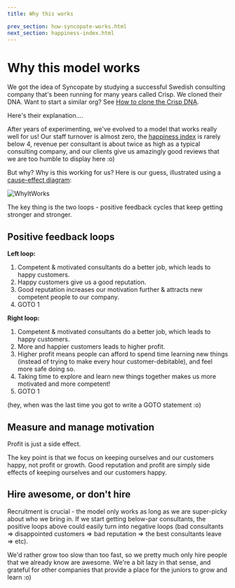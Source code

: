 ```yaml
---
title: Why this works

prev_section: how-syncopate-works.html
next_section: happiness-index.html
---
```


Why this model works
====================

We got the idea of Syncopate by studying a successful Swedish consulting company that's been running for many years called Crisp. We cloned their DNA. Want to start a similar org? See [How to clone the Crisp DNA](how-to-copy.html).

Here's their explanation....

After years of experimenting, we've evolved to a model that works really well for us! Our staff turnover is almost zero, the [happiness index](happiness-index.html) is rarely below 4, revenue per consultant is about twice as high as a typical consulting company, and our clients give us amazingly good reviews that we are too humble to display here :o)

But why? Why is this working for us? Here is our guess, illustrated using a [cause-effect diagram](http://blog.crisp.se/2009/09/29/henrikkniberg/1254176460000):

![WhyItWorks](../assets/WhyItWorks.png "WhyItWorks")

The key thing is the two loops - positive feedback cycles that keep getting stronger and stronger.

Positive feedback loops
-----------------------

**Left loop:**

1. Competent & motivated consultants do a better job, which leads to happy customers.
2. Happy customers give us a good reputation.
3. Good reputation increases our motivation further & attracts new competent people to our company.
4. GOTO 1

**Right loop:**

1. Competent & motivated consultants do a better job, which leads to happy customers.
2. More and happier customers leads to higher profit.
3. Higher profit means people can afford to spend time learning new things (instead of trying to make every hour customer-debitable), and feel more safe doing so.
4. Taking time to explore and learn new things together makes us more motivated and more competent!
5. GOTO 1

(hey, when was the last time you got to write a GOTO statement :o)

Measure and manage motivation
------------------------------------------------------------
Profit is just a side effect.

The key point is that we focus on keeping ourselves and our customers happy, not profit or growth. Good reputation and profit are simply side effects of keeping ourselves and our customers happy.

Hire awesome, or don't hire
-----------------------------------------

Recruitment is crucial - the model only works as long as we are super-picky about who we bring in. If we start getting below-par consultants, the positive loops above could easily turn into negative loops (bad consultants =&gt; disappointed customers =&gt; bad reputation =&gt; the best consultants leave =&gt; etc).

We'd rather grow too slow than too fast, so we pretty much only hire people that we already know are awesome. We're a bit lazy in that sense, and grateful for other companies that provide a place for the juniors to grow and learn :o)
